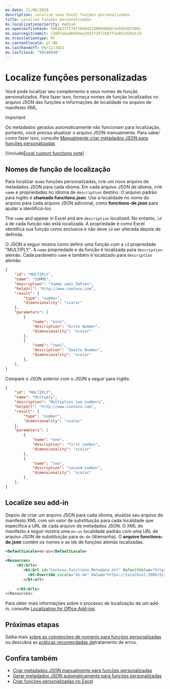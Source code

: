 ```yaml
---
ms.date: 11/06/2020
description: Localize suas Excel funções personalizadas.
title: Localize funções personalizadas
ms.localizationpriority: medium
ms.openlocfilehash: 596ab23f578f7bb0d12d009d06871e946302300c
ms.sourcegitcommit: 1306faba8694dea203373972b6ff2e852429a119
ms.translationtype: MT
ms.contentlocale: pt-BR
ms.lasthandoff: 09/12/2021
ms.locfileid: "59148938"
---
```

# <a name="localize-custom-functions"></a>Localize funções personalizadas

Você pode localizar seu complemento e seus nomes de função personalizados. Para fazer isso, forneça nomes de função localizados no arquivo JSON das funções e informações de localidade no arquivo de manifesto XML.

>[!IMPORTANT]
> Os metadados gerados automaticamente não funcionam para localização, portanto, você precisa atualizar o arquivo JSON manualmente. Para saber como fazer isso, consulte [Manualmente criar metadados JSON para funções personalizadas](custom-functions-json.md)

[!include[Excel custom functions note](../includes/excel-custom-functions-note.md)]

## <a name="localize-function-names"></a>Nomes de função de localização

Para localizar suas funções personalizadas, crie um novo arquivo de metadados JSON para cada idioma. Em cada arquivo JSON de idioma, crie `name` e propriedades no idioma de `description` destino. O arquivo padrão para inglês é **chamado functions.json**. Use a localidade no nome do arquivo para cada arquivo JSON adicional, como **functions-de.json** para ajudar a identificá-los.

The `name` and appear in Excel and are `description` localized. No entanto, `id` a de cada função não está localizada. A propriedade é como Excel identifica sua função como exclusiva e não deve `id` ser alterada depois de definida.

O JSON a seguir mostra como definir uma função com a `id` propriedade "MULTIPLY". A `name` propriedade e da função é localizada para `description` alemão. Cada parâmetro `name` e também é localizado para `description` alemão.

```JSON
{
    "id": "MULTIPLY",
    "name": "SUMME",
    "description": "Summe zwei Zahlen",
    "helpUrl": "http://www.contoso.com",
    "result": {
        "type": "number",
        "dimensionality": "scalar"
    },
    "parameters": [
        {
            "name": "eins",
            "description": "Erste Nummer",
            "dimensionality": "scalar"
        },
        {
            "name": "zwei",
            "description": "Zweite Nummer",
            "dimensionality": "scalar"
        },
    ],
}
```

Compare o JSON anterior com o JSON a seguir para inglês.

```JSON
{
    "id": "MULTIPLY",
    "name": "Multiply",
    "description": "Multiplies two numbers",
    "helpUrl": "http://www.contoso.com",
    "result": {
        "type": "number",
        "dimensionality": "scalar"
    },
    "parameters": [
        {
            "name": "one",
            "description": "first number",
            "dimensionality": "scalar"
        },
        {
            "name": "two",
            "description": "second number",
            "dimensionality": "scalar"
        },
    ],
}
```

## <a name="localize-your-add-in"></a>Localize seu add-in

Depois de criar um arquivo JSON para cada idioma, atualize seu arquivo de manifesto XML com um valor de substituição para cada localidade que especifica a URL de cada arquivo de metadados JSON. O XML de manifesto a seguir mostra uma `en-us` localidade padrão com uma URL de arquivo JSON de substituição para `de-de` (Alemanha). O **arquivo functions-de.json** contém os nomes e as ids de funções alemãs localizadas.

```XML
<DefaultLocale>en-us</DefaultLocale>
...
<Resources>
     <bt:Urls>
        <bt:Url id="Contoso.Functions.Metadata.Url" DefaultValue="https://localhost:3000/dist/functions.json"/>
          <bt:Override Locale="de-de" Value="https://localhost:3000/dist/functions-de.json" />
        </bt:url>
        
     </bt:Urls>
</Resources>
```

Para obter mais informações sobre o processo de localização de um add-in, consulte [Localization for Office Add-ins](../develop/localization.md#control-localization-from-the-manifest).

## <a name="next-steps"></a>Próximas etapas
Saiba mais [sobre as convenções de nomenis para funções personalizadas](custom-functions-naming.md) ou descubra as [práticas recomendadas de](custom-functions-errors.md)tratamento de erros.

## <a name="see-also"></a>Confira também

* [Criar metadados JSON manualmente para funções personalizadas](custom-functions-json.md)
* [Gerar metadados JSON automaticamente para funções personalizadas](custom-functions-json-autogeneration.md)
* [Criar funções personalizadas no Excel](custom-functions-overview.md)
